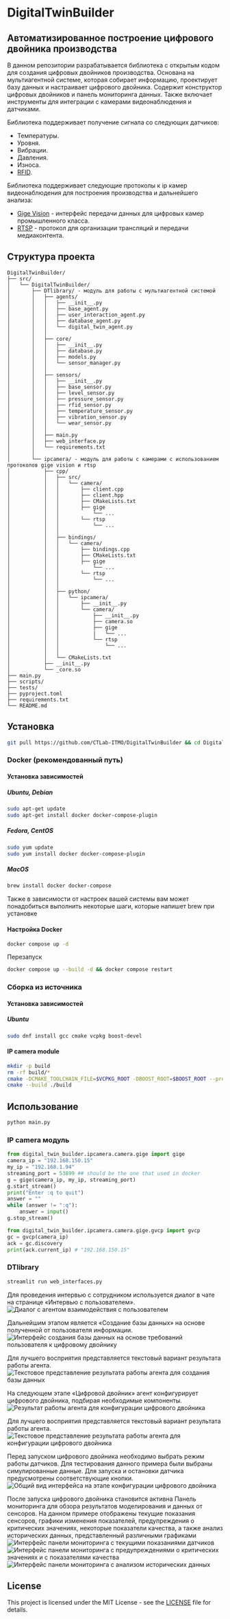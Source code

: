 # DigitalTwinBuilder
## Автоматизированное построение цифрового двойника производства

В данном репозитории разрабатывается библиотека с открытым кодом для создания цифровых двойников производства. Основана на мультиагентной системе, которая собирает информацию, проектирует базу данных и настраивает цифрового двойника. Содержит конструктор цифровых двойников и панель мониторинга данных. Также включает инструменты для интеграции с камерами видеонаблюдения и датчиками.

Библиотека поддерживает получение сигнала со следующих датчиков:
* Температуры.
* Уровня.
* Вибрации.
* Давления.
* Износа.
* [RFID](https://sauk.ru/).

Библиотека поддерживает следующие протоколы к ip камер видеонаблюдения для построения производства и дальнейшего анализа: 
* [Gige Vision](https://www.automate.org/vision/vision-standards/vision-standards-gige-vision) - интерфейс передачи данных для цифровых камер промышленного класса.
* [RTSP](https://datatracker.ietf.org/doc/html/rfc7826) - протокол для организации трансляций и передачи медиаконтента.

## Структура проекта

```
DigitalTwinBuilder/
├── src/
│   └── DigitalTwinBuilder/ 
│       ├── DTlibrary/ - модуль для работы с мультиагентной системой
│       │   ├── agents/
│       │   │   ├── __init__.py
│       │   │   ├── base_agent.py
│       │   │   ├── user_interaction_agent.py
│       │   │   ├── database_agent.py
│       │   │   └── digital_twin_agent.py
│       │   │   
│       │   ├── core/
│       │   │   ├── __init__.py
│       │   │   ├── database.py
│       │   │   ├── models.py
│       │   │   └── sensor_manager.py
│       │   │   
│       │   ├── sensors/
│       │   │   ├── __init__.py
│       │   │   ├── base_sensor.py
│       │   │   ├── level_sensor.py
│       │   │   ├── pressure_sensor.py
│       │   │   ├── rfid_sensor.py
│       │   │   ├── temperature_sensor.py
│       │   │   ├── vibration_sensor.py
│       │   │   └── wear_sensor.py
│       │   │ 
│       │   ├── main.py   
│       │   ├── web_interface.py   
│       │   └── requirements.txt 
│       │   
│       └── ipcamera/ - модуль для работы с камерами с использованием протоколов gige vision и rtsp
│           ├── cpp/
│           │   ├── src/
│           │   │   └── camera/
│           │   │       ├── client.cpp
│           │   │       ├── client.hpp
│           │   │       ├── CMakeLists.txt
│           │   │       ├── gige
│           │   │           └── ...
│           │   │       └── rtsp
│           │   │           └── ...
│           │   │
│           │   ├── bindings/
│           │   │   └── camera/
│           │   │       ├── bindings.cpp
│           │   │       ├── CMakeLists.txt
│           │   │       ├── gige
│           │   │           └── ...
│           │   │       └── rtsp
│           │   │           └── ...
│           │   │
│           │   ├── python/
│           │   │   └── ipcamera/
│           │   │       ├── __init__.py
│           │   │       └── camera/
│           │   │           ├── __init__.py
│           │   │           ├── camera.so
│           │   │           ├── gige
│           │   │           |   └── ...
│           │   │           └── rtsp
│           │   │               └── ...
│           │   │
│           │   └── CMakeLists.txt
│           ├── __init__.py   
│           └── _core.so 
├── main.py 
├── scripts/
├── tests/
├── pyproject.toml
├── requirements.txt
└── README.md
```
## Установка
```bash
git pull https://github.com/CTLab-ITMO/DigitalTwinBuilder && cd DigitalTwinBuilder
```
### Docker (рекомендованный путь)
#### Установка зависимостей
##### Ubuntu, Debian
```bash
sudo apt-get update
sudo apt-get install docker docker-compose-plugin
```
##### Fedora, CentOS
```bash 
sudo yum update
sudo yum install docker docker-compose-plugin
```
##### MacOS
```bash
brew install docker docker-compose
```
Также в зависимости от настроек вашей системы вам может понадобиться выполнить некоторые шаги, которые напишет brew при установке
#### Настройка Docker
```bash
docker compose up -d
```
Перезапуск
```bash
docker compose up --build -d && docker compose restart
```
### Cборка из источника
#### Установка зависимостей
##### Ubuntu
```bash
sudo dnf install gcc cmake vcpkg boost-devel
```
#### IP camera module
```bash
mkdir -p build
rm -rf build/*
cmake -DCMAKE_TOOLCHAIN_FILE=$VCPKG_ROOT -DBOOST_ROOT=$BOOST_ROOT --preset Debug -S .
cmake --build ./build
```
## Использование
```bash
python main.py 
```
### IP camera модуль
```python
from digital_twin_builder.ipcamera.camera.gige import gige
camera_ip = "192.168.150.15"
my_ip = "192.168.1.94"
streaming_port = 53899 ## should be the one that used in docker
g = gige(camera_ip, my_ip, streaming_port)
g.start_stream()
print("Enter :q to quit")
answer = ""
while (answer != ":q"):
    answer = input()
g.stop_stream()

from digital_twin_builder.ipcamera.camera.gige.gvcp import gvcp
gc = gvcp(camera_ip)
ack = gc.discovery
print(ack.current_ip) # "192.168.150.15"
```
### DTlibrary
```bash
streamlit run web_interfaces.py
```
Для проведения интервью с сотрудником используется диалог в чате на странице «Интервью с пользователем».
![Диалог с агентом взаимодействия с пользователем](images/photo_1_2025-07-01_11-18-47.jpg)

Дальнейшим этапом является «Создание базы данных» на основе полученной от пользователя информации.
![Интерфейс создания базы данных на основе требований пользователя к цифровому двойнику](images/photo_2_2025-07-01_11-18-47.jpg)

Для лучшего восприятия представляется текстовый вариант результата работы агента.
![Текстовое представление результата работы агента для создания базы данных](images/photo_3_2025-07-01_11-18-47.jpg)

На следующем этапе «Цифровой двойник» агент конфигурирует цифрового двойника, подбирая необходимые компоненты.
![Результат работы агента для конфигурации цифрового двойника](images/photo_4_2025-07-01_11-18-47.jpg)

Для лучшего восприятия представляется текстовый вариант результата работы агента.
![Текстовое представление результата работы агента для конфигурации цифрового двойника](images/photo_5_2025-07-01_11-18-47.jpg)

Перед запуском цифрового двойника необходимо выбрать режим работы датчиков. Для тестирования данного примера были выбраны симулированные данные. Для запуска и остановки датчика предусмотрены соответствующие кнопки.
![Общий вид интерфейса на этапе конфигурации цифрового двойника](images/photo_6_2025-07-01_11-18-47.jpg)

После запуска цифрового двойника становится активна Панель мониторинга для обзора результатов моделирования и данных от сенсоров. На данном примере отображены текущие показания сенсоров, графики изменения показателей, предупреждения о критических значениях, некоторые показатели качества, а также анализ исторических данных, представленный различными графиками
![Интерфейс панели мониторинга с текущими показаниями датчиков](images/photo_7_2025-07-01_11-18-47.jpg)
![Интерфейс панели мониторинга с предупреждениями о критических значениях и с показателями качества](images/photo_8_2025-07-01_11-18-47.jpg)
![Интерфейс панели мониторинга с анализом исторических данных](images/photo_9_2025-07-01_11-18-47.jpg)
## License

This project is licensed under the MIT License - see the [LICENSE](https://github.com/lizaelisaveta/DigitalTwinOfProduction/blob/main/LICENSE) file for details.
